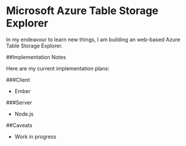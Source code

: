 # Microsoft Azure Table Storage Explorer

In my endeavour to learn new things, I am building an web-based Azure Table Storage Explorer. 


##Implementation Notes

Here are my current implementation plans:

###Client
* Ember

###Server
* Node.js

##Caveats
* Work in progress

